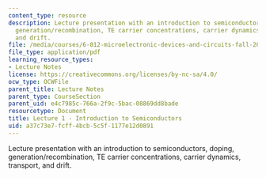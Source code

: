 ```yaml
---
content_type: resource
description: Lecture presentation with an introduction to semiconductors, doping,
  generation/recombination, TE carrier concentrations, carrier dynamics, transport,
  and drift.
file: /media/courses/6-012-microelectronic-devices-and-circuits-fall-2009/a37c73e7fcff4bcb5c5f1177e12d0891_MIT6_012F09_lec01.pdf
file_type: application/pdf
learning_resource_types:
- Lecture Notes
license: https://creativecommons.org/licenses/by-nc-sa/4.0/
ocw_type: OCWFile
parent_title: Lecture Notes
parent_type: CourseSection
parent_uid: e4c7985c-766a-2f9c-5bac-08869dd8bade
resourcetype: Document
title: Lecture 1 - Introduction to Semiconductors
uid: a37c73e7-fcff-4bcb-5c5f-1177e12d0891
---
```

Lecture presentation with an introduction to semiconductors, doping, generation/recombination, TE carrier concentrations, carrier dynamics, transport, and drift.